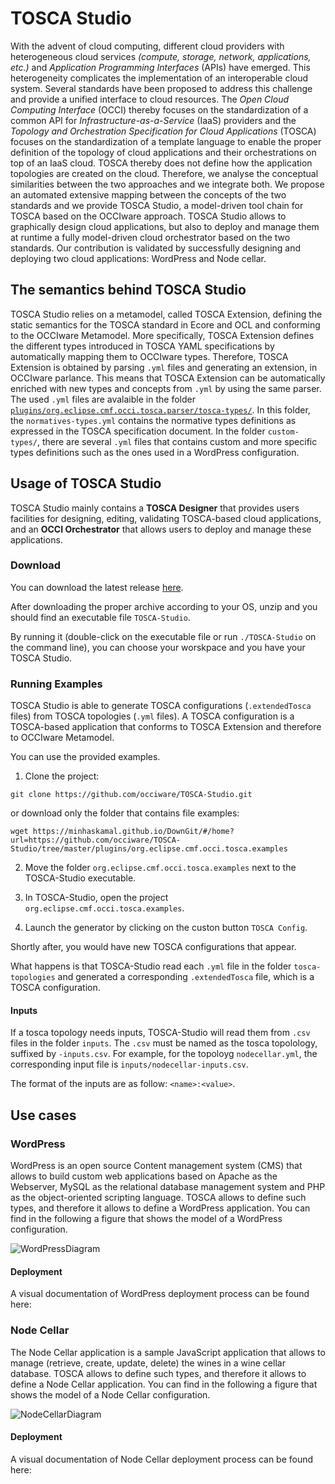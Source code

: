 # TOSCA Studio

With the advent of cloud computing, different cloud providers with heterogeneous cloud services _(compute, storage, network, applications, etc.)_ and _Application Programming Interfaces_ (APIs) have emerged. This heterogeneity complicates the implementation of an interoperable cloud system. 
Several standards have been proposed to address this challenge and provide a unified interface to cloud resources.
The _Open Cloud Computing Interface_ (OCCI) thereby focuses on the standardization of a common API for _Infrastructure-as-a-Service_ (IaaS) providers and the _Topology and Orchestration Specification for Cloud Applications_ (TOSCA) focuses on the standardization of a template language to enable the proper definition of the topology of cloud applications and their orchestrations on top of an IaaS cloud.
TOSCA thereby does not define how the application topologies are created on the cloud. Therefore, we analyse the conceptual similarities between the two approaches and we integrate both. 
We propose an automated extensive mapping between the concepts of the two standards and we provide TOSCA Studio, a model-driven tool chain for TOSCA based on the OCCIware approach. TOSCA Studio allows to graphically design cloud applications, but also to deploy and manage them at runtime a fully model-driven cloud orchestrator based on the two standards. Our contribution is validated by successfully designing and deploying two cloud applications: WordPress and Node cellar.

## The semantics behind TOSCA Studio

TOSCA Studio relies on a metamodel, called TOSCA Extension, defining the static semantics for the TOSCA standard in Ecore and OCL and conforming to the OCCIware Metamodel. More specifically, TOSCA Extension defines the different types introduced in TOSCA YAML specifications by automatically mapping them to OCCIware types.
Therefore, TOSCA Extension is obtained by parsing `.yml` files and generating an extension, in OCCIware parlance. This means that TOSCA Extension can be automatically enriched with new types and concepts from `.yml` by using the same parser.
The used `.yml` files are avalaible in the folder [`plugins/org.eclipse.cmf.occi.tosca.parser/tosca-types/`](https://github.com/occiware/TOSCA-Studio/tree/master/plugins/org.eclipse.cmf.occi.tosca.parser/tosca-types). 
In this folder, the `normatives-types.yml` contains the normative types definitions as expressed in the TOSCA specification document.
In the folder `custom-types/`, there are several `.yml` files that contains custom and more specific types definitions such as the ones used in a WordPress configuration.

## Usage of TOSCA Studio
TOSCA Studio mainly contains a **TOSCA Designer** that provides users facilities for designing, editing, validating TOSCA-based cloud applications, and an **OCCI Orchestrator** that allows users to deploy and manage these applications.

### Download

You can download the latest release [here](https://github.com/occiware/TOSCA-Studio/releases).

After downloading the proper archive according to your OS, unzip and you should find an executable file `TOSCA-Studio`.

By running it (double-click on the executable file or run `./TOSCA-Studio` on the command line), you can choose your worskpace and you have your TOSCA Studio.

### Running Examples

TOSCA Studio is able to generate TOSCA configurations (`.extendedTosca` files) from TOSCA topologies (`.yml` files). A TOSCA configuration is a TOSCA-based application that conforms to TOSCA Extension and therefore to OCCIware Metamodel.

You can use the provided examples.

1. Clone the project:

```
git clone https://github.com/occiware/TOSCA-Studio.git
```
or download only the folder that contains file examples:

```
wget https://minhaskamal.github.io/DownGit/#/home?url=https://github.com/occiware/TOSCA-Studio/tree/master/plugins/org.eclipse.cmf.occi.tosca.examples
```

2. Move the folder `org.eclipse.cmf.occi.tosca.examples` next to the TOSCA-Studio executable.

3. In TOSCA-Studio, open the project `org.eclipse.cmf.occi.tosca.examples`.

4. Launch the generator by clicking on the custon button `TOSCA Config`.

Shortly after, you would have new TOSCA configurations that appear. 

What happens is that TOSCA-Studio read each `.yml` file in the folder `tosca-topologies` and generated a corresponding `.extendedTosca` file, which is a TOSCA configuration.

#### Inputs

If a tosca topology needs inputs, TOSCA-Studio will read them from `.csv` files in the folder `inputs`.
The `.csv` must be named as the tosca topolology, suffixed by `-inputs.csv`.
For example, for the topoloyg `nodecellar.yml`, the corresponding input file is `inputs/nodecellar-inputs.csv`.

The format of the inputs are as follow: `<name>:<value>`.

## Use cases

### WordPress

WordPress is an open source Content management system (CMS) that allows to build custom web applications based on Apache as the  Webserver, MySQL  as  the  relational database management system and PHP as the object-oriented scripting language. TOSCA allows to define such types, and therefore it allows to define a WordPress application. You can find in the following a figure that shows the model of a WordPress configuration.

![WordPressDiagram](https://github.com/occiware/TOSCA-Studio/blob/master/img/WordPressDiagram.jpg)

#### Deployment

A visual documentation of WordPress deployment process can be found here:

### Node Cellar

The Node Cellar application is a sample JavaScript application that allows to manage (retrieve, create, update, delete) the wines in a wine cellar database. TOSCA allows to define such types, and therefore it allows to define a Node Cellar application. You can find in the following a figure that shows the model of a Node Cellar configuration.

![NodeCellarDiagram](https://github.com/occiware/TOSCA-Studio/blob/master/img/NodeCellarDiagram.jpg)

#### Deployment

A visual documentation of Node Cellar deployment process can be found here:
